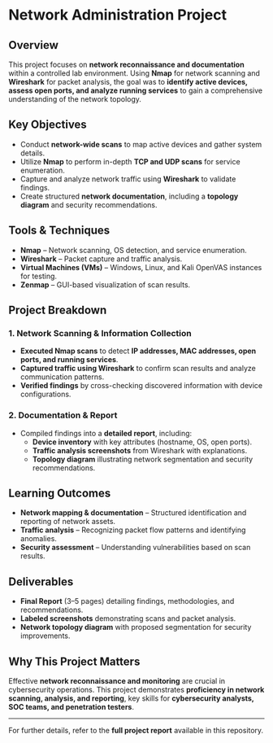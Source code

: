 # Network Administration Project

## Overview
This project focuses on **network reconnaissance and documentation** within a controlled lab environment. Using **Nmap** for network scanning and **Wireshark** for packet analysis, the goal was to **identify active devices, assess open ports, and analyze running services** to gain a comprehensive understanding of the network topology.

## Key Objectives
- Conduct **network-wide scans** to map active devices and gather system details.
- Utilize **Nmap** to perform in-depth **TCP and UDP scans** for service enumeration.
- Capture and analyze network traffic using **Wireshark** to validate findings.
- Create structured **network documentation**, including a **topology diagram** and security recommendations.

## Tools & Techniques
- **Nmap** – Network scanning, OS detection, and service enumeration.
- **Wireshark** – Packet capture and traffic analysis.
- **Virtual Machines (VMs)** – Windows, Linux, and Kali OpenVAS instances for testing.
- **Zenmap** – GUI-based visualization of scan results. 

## Project Breakdown

### 1. Network Scanning & Information Collection
- **Executed Nmap scans** to detect **IP addresses, MAC addresses, open ports, and running services**.
- **Captured traffic using Wireshark** to confirm scan results and analyze communication patterns.
- **Verified findings** by cross-checking discovered information with device configurations.

### 2. Documentation & Report
- Compiled findings into a **detailed report**, including:
  - **Device inventory** with key attributes (hostname, OS, open ports).
  - **Traffic analysis screenshots** from Wireshark with explanations.
  - **Topology diagram** illustrating network segmentation and security recommendations.

## Learning Outcomes
- **Network mapping & documentation** – Structured identification and reporting of network assets.
- **Traffic analysis** – Recognizing packet flow patterns and identifying anomalies.
- **Security assessment** – Understanding vulnerabilities based on scan results.

## Deliverables
- **Final Report** (3–5 pages) detailing findings, methodologies, and recommendations.
- **Labeled screenshots** demonstrating scans and packet analysis.
- **Network topology diagram** with proposed segmentation for security improvements.

## Why This Project Matters
Effective **network reconnaissance and monitoring** are crucial in cybersecurity operations. This project demonstrates **proficiency in network scanning, analysis, and reporting**, key skills for **cybersecurity analysts, SOC teams, and penetration testers**. 

---

For further details, refer to the **full project report** available in this repository.